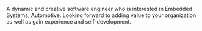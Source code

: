 A dynamic and creative software engineer who is interested in Embedded Systems, Automotive.
Looking forward to adding value to your organization as well as gain experience and self-development.
